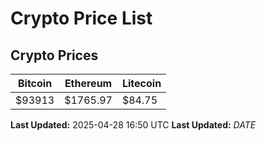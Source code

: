 # Crypto Price List

## Crypto Prices
| Bitcoin | Ethereum | Litecoin |
| ------- | -------- | -------- |
| $93913 | $1765.97 | $84.75 |
**Last Updated:** 2025-04-28 16:50 UTC
**Last Updated:** $DATE$
